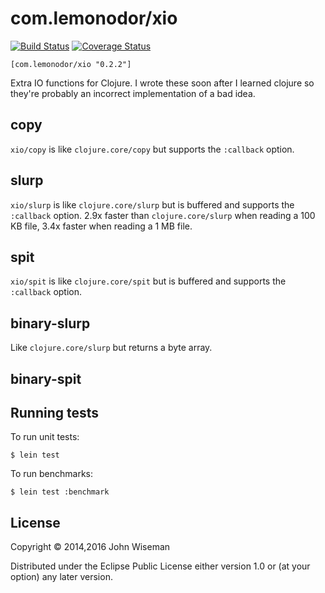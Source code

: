 # com.lemonodor/xio

[![Build Status](https://travis-ci.org/wiseman/clj-xio.png?branch=master)](https://travis-ci.org/wiseman/clj-xio) [![Coverage Status](https://coveralls.io/repos/wiseman/clj-xio/badge.png?branch=master)](https://coveralls.io/r/wiseman/clj-xio?branch=master)

```
[com.lemonodor/xio "0.2.2"]
```

Extra IO functions for Clojure. I wrote these soon after I learned
clojure so they're probably an incorrect implementation of a bad idea.


## copy

`xio/copy` is like `clojure.core/copy` but supports the `:callback` option.


## slurp

`xio/slurp` is like `clojure.core/slurp` but is buffered and supports
the `:callback` option. 2.9x faster than `clojure.core/slurp` when
reading a 100 KB file, 3.4x faster when reading a 1 MB file.

## spit

`xio/spit` is like `clojure.core/spit` but is buffered and supports
the `:callback` option.


## binary-slurp

Like `clojure.core/slurp` but returns a byte array.

## binary-spit

## Running tests

To run unit tests:

```
$ lein test
```

To run benchmarks:

```
$ lein test :benchmark
```

## License

Copyright © 2014,2016 John Wiseman

Distributed under the Eclipse Public License either version 1.0 or (at
your option) any later version.
